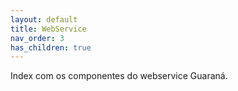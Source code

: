 ```yaml
---
layout: default
title: WebService
nav_order: 3
has_children: true
---
```

Index com os componentes do webservice Guaraná.